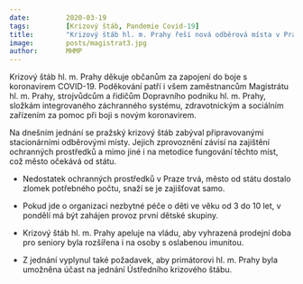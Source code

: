 ```yaml
---
date:         2020-03-19
tags:         [Krizový štáb, Pandemie Covid-19]
title:        "Krizový štáb hl. m. Prahy řeší nová odběrová místa v Praze a opět nedostatek ochranných prostředků"
image: 	      posts/magistrat3.jpg
author:       MHMP
---
```


Krizový štáb hl. m. Prahy děkuje občanům za zapojení do boje s koronavirem COVID-19. Poděkování patří i všem zaměstnancům Magistrátu hl. m. Prahy, strojvůdcům a řidičům Dopravního podniku hl. m. Prahy, složkám integrovaného záchranného systému, zdravotnickým a sociálním zařízením za pomoc při boji s novým koronavirem.

Na dnešním jednání se pražský krizový štáb zabýval připravovanými stacionárními odběrovými místy. Jejich zprovoznění závisí na zajištění ochranných prostředků a mimo jiné i na metodice fungování těchto míst, což město očekává od státu.

* Nedostatek ochranných prostředků v Praze trvá, město od státu dostalo zlomek potřebného počtu, snaží se je zajišťovat samo.

* Pokud jde o organizaci nezbytné péče o děti ve věku od 3 do 10 let, v pondělí má být zahájen provoz první dětské skupiny.

* Krizový štáb hl. m. Prahy apeluje na vládu, aby vyhrazená prodejní doba pro seniory byla rozšířena i na osoby s oslabenou imunitou.

* Z jednání vyplynul také požadavek, aby primátorovi hl. m. Prahy byla umožněna účast na jednání Ústředního krizového štábu.
